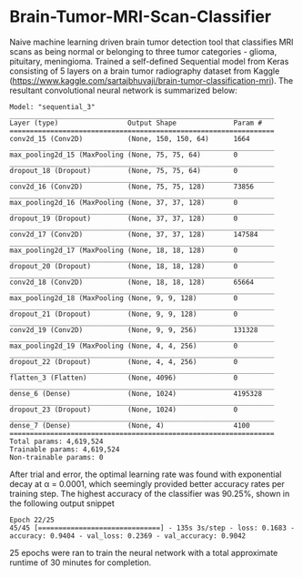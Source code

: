 # Brain-Tumor-MRI-Scan-Classifier

Naive machine learning driven brain tumor detection tool that classifies MRI scans as being normal or belonging to three tumor categories - glioma, pituitary, meningioma. Trained a self-defined Sequential model from Keras consisting of 5 layers on a brain tumor radiography dataset from Kaggle (https://www.kaggle.com/sartajbhuvaji/brain-tumor-classification-mri). The resultant convolutional neural network is summarized below: 
```
Model: "sequential_3"
_________________________________________________________________
Layer (type)                 Output Shape              Param #   
=================================================================
conv2d_15 (Conv2D)           (None, 150, 150, 64)      1664      
_________________________________________________________________
max_pooling2d_15 (MaxPooling (None, 75, 75, 64)        0         
_________________________________________________________________
dropout_18 (Dropout)         (None, 75, 75, 64)        0         
_________________________________________________________________
conv2d_16 (Conv2D)           (None, 75, 75, 128)       73856     
_________________________________________________________________
max_pooling2d_16 (MaxPooling (None, 37, 37, 128)       0         
_________________________________________________________________
dropout_19 (Dropout)         (None, 37, 37, 128)       0         
_________________________________________________________________
conv2d_17 (Conv2D)           (None, 37, 37, 128)       147584    
_________________________________________________________________
max_pooling2d_17 (MaxPooling (None, 18, 18, 128)       0         
_________________________________________________________________
dropout_20 (Dropout)         (None, 18, 18, 128)       0         
_________________________________________________________________
conv2d_18 (Conv2D)           (None, 18, 18, 128)       65664     
_________________________________________________________________
max_pooling2d_18 (MaxPooling (None, 9, 9, 128)         0         
_________________________________________________________________
dropout_21 (Dropout)         (None, 9, 9, 128)         0         
_________________________________________________________________
conv2d_19 (Conv2D)           (None, 9, 9, 256)         131328    
_________________________________________________________________
max_pooling2d_19 (MaxPooling (None, 4, 4, 256)         0         
_________________________________________________________________
dropout_22 (Dropout)         (None, 4, 4, 256)         0         
_________________________________________________________________
flatten_3 (Flatten)          (None, 4096)              0         
_________________________________________________________________
dense_6 (Dense)              (None, 1024)              4195328   
_________________________________________________________________
dropout_23 (Dropout)         (None, 1024)              0         
_________________________________________________________________
dense_7 (Dense)              (None, 4)                 4100      
=================================================================
Total params: 4,619,524
Trainable params: 4,619,524
Non-trainable params: 0
```

After trial and error, the optimal learning rate was found with exponential decay at &alpha; = 0.0001, which seemingly provided better accuracy rates per training step. The highest accuracy of the classifier was 90.25%, shown in the following output snippet 
```
Epoch 22/25
45/45 [==============================] - 135s 3s/step - loss: 0.1683 - accuracy: 0.9404 - val_loss: 0.2369 - val_accuracy: 0.9042
```
25 epochs were ran to train the neural network with a total approximate runtime of 30 minutes for completion. 
